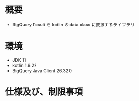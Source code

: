 # 概要

- BigQuery Result を kotlin の data class に変換するライブラリ

# 環境

- JDK 11
- kotlin 1.9.22
- BigQuery Java Client 26.32.0

# 仕様及び、制限事項


